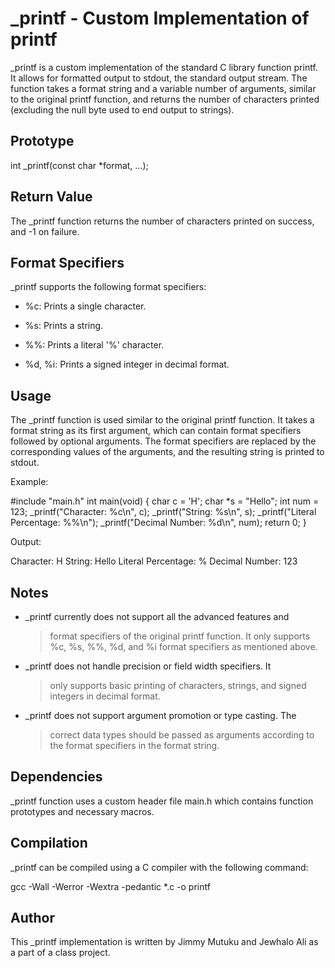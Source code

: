 # **\_printf - Custom Implementation of printf**

\_printf is a custom implementation of the standard C library function
printf. It allows for formatted output to stdout, the standard output
stream. The function takes a format string and a variable number of
arguments, similar to the original printf function, and returns the
number of characters printed (excluding the null byte used to end output
to strings).

## **Prototype**

int \_printf(const char \*format, \...);

## **Return Value**

The \_printf function returns the number of characters printed on
success, and -1 on failure.

## **Format Specifiers**

\_printf supports the following format specifiers:

-   %c: Prints a single character.

-   %s: Prints a string.

-   %%: Prints a literal \'%\' character.

-   %d, %i: Prints a signed integer in decimal format.

## **Usage**

The \_printf function is used similar to the original printf function.
It takes a format string as its first argument, which can contain format
specifiers followed by optional arguments. The format specifiers are
replaced by the corresponding values of the arguments, and the resulting
string is printed to stdout.

Example:

#include \"main.h\" int main(void) { char c = \'H\'; char \*s =
\"Hello\"; int num = 123; \_printf(\"Character: %c\\n\", c);
\_printf(\"String: %s\\n\", s); \_printf(\"Literal Percentage: %%\\n\");
\_printf(\"Decimal Number: %d\\n\", num); return 0; }

Output:

Character: H String: Hello Literal Percentage: % Decimal Number: 123

## **Notes**

-   \_printf currently does not support all the advanced features and
    > format specifiers of the original printf function. It only
    > supports %c, %s, %%, %d, and %i format specifiers as mentioned
    > above.

-   \_printf does not handle precision or field width specifiers. It
    > only supports basic printing of characters, strings, and signed
    > integers in decimal format.

-   \_printf does not support argument promotion or type casting. The
    > correct data types should be passed as arguments according to the
    > format specifiers in the format string.

## **Dependencies**

\_printf function uses a custom header file main.h which contains
function prototypes and necessary macros.

## **Compilation**

\_printf can be compiled using a C compiler with the following command:

gcc -Wall -Werror -Wextra -pedantic \*.c -o printf

## **Author**

This \_printf implementation is written by Jimmy Mutuku and Jewhalo Ali
as a part of a class project.